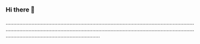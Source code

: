 ### Hi there 👋

......................................................................................................................................................................................................................................................................................................................